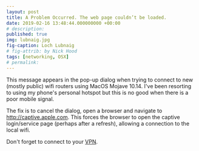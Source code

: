 ```yaml
---
layout: post
title: A Problem Occurred. The web page couldn’t be loaded.
date: 2019-02-16 13:48:44.000000000 +00:00
# description: 
published: true
img: lubnaig.jpg
fig-caption: Loch Lubnaig 
# fig-attrib: by Nick Hood
tags: [networking, OSX]
# permalink: 
---
```

This message appears in the pop-up dialog when trying to connect to new (mostly public) wifi routers using MacOS Mojave 10.14. I've been resorting to using my phone's personal hotspot but this is no good when there is a poor mobile signal.

The fix is to cancel the dialog, open a browser and navigate to <a href="http://captive.apple.com">http://captive.apple.com</a>. This forces the browser to open the captive login/service page (perhaps after a refresh), allowing a connection to the local wifi. 

Don't forget to connect to your <a href="https://protonvpn.com/">VPN</a>.
